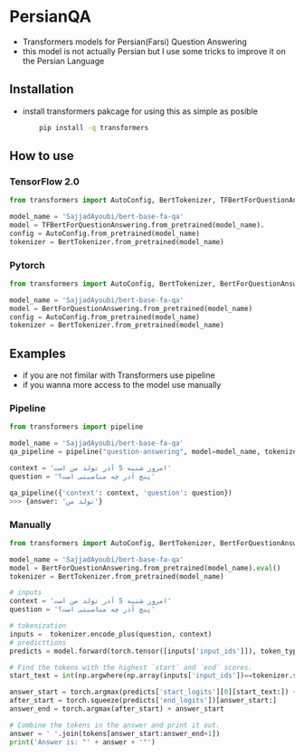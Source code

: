 # PersianQA
- Transformers models for Persian(Farsi) Question Answering
- this model is not actually Persian but I use some tricks to improve it on the Persian Language 

## Installation
- install transformers pakcage for using this as simple as posible

  ```bash 
      pip install -q transformers
  ```
## How to use 

### TensorFlow 2.0 

```python
from transformers import AutoConfig, BertTokenizer, TFBertForQuestionAnswering

model_name = 'SajjadAyoubi/bert-base-fa-qa'
model = TFBertForQuestionAnswering.from_pretrained(model_name).
config = AutoConfig.from_pretrained(model_name)
tokenizer = BertTokenizer.from_pretrained(model_name)
```

### Pytorch

```python
from transformers import AutoConfig, BertTokenizer, BertForQuestionAnswering

model_name = 'SajjadAyoubi/bert-base-fa-qa'
model = BertForQuestionAnswering.from_pretrained(model_name)
config = AutoConfig.from_pretrained(model_name)
tokenizer = BertTokenizer.from_pretrained(model_name)
```

## Examples
- if you are not fimilar with Transformers use pipeline
- if you wanna more access to the model use manually

### Pipeline 
```python
from transformers import pipeline

model_name = 'SajjadAyoubi/bert-base-fa-qa'
qa_pipeline = pipeline("question-answering", model=model_name, tokenizer=model_name)

context = 'امروز شنبه 5 آذر تولد من است'
question = 'پنچ آذر چه مناسبتی است؟'

qa_pipeline({'context': context, 'question': question})
>>> {answer: 'تولد من'}
```

### Manually 
```python
from transformers import AutoConfig, BertTokenizer, BertForQuestionAnswering

model_name = 'SajjadAyoubi/bert-base-fa-qa'
model = BertForQuestionAnswering.from_pretrained(model_name).eval()
tokenizer = BertTokenizer.from_pretrained(model_name)

# inputs
context = 'امروز شنبه 5 آذر تولد من است'
question = 'پنچ آذر چه مناسبتی است؟'

# tokenization
inputs =  tokenizer.encode_plus(question, context)
# predicttions
predicts = model.forward(torch.tensor([inputs['input_ids']]), token_type_ids=torch.tensor([inputs['token_type_ids']]))

# Find the tokens with the highest `start` and `end` scores.
start_text = int(np.argwhere(np.array(inputs['input_ids'])==tokenizer.sep_token_id)[0])

answer_start = torch.argmax(predicts['start_logits'][0][start_text:]) + start_text
after_start = torch.squeeze(predicts['end_logits'])[answer_start:]
answer_end = torch.argmax(after_start) + answer_start

# Combine the tokens in the answer and print it out.
answer = ' '.join(tokens[answer_start:answer_end+1])
print('Answer is: "' + answer + '"')
```

